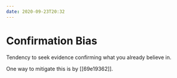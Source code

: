 ```yaml
---
date: 2020-09-23T20:32
---
```


# Confirmation Bias

Tendency to seek evidence confirming what you already believe in.

One way to mitigate this is by [[69e19362]].
